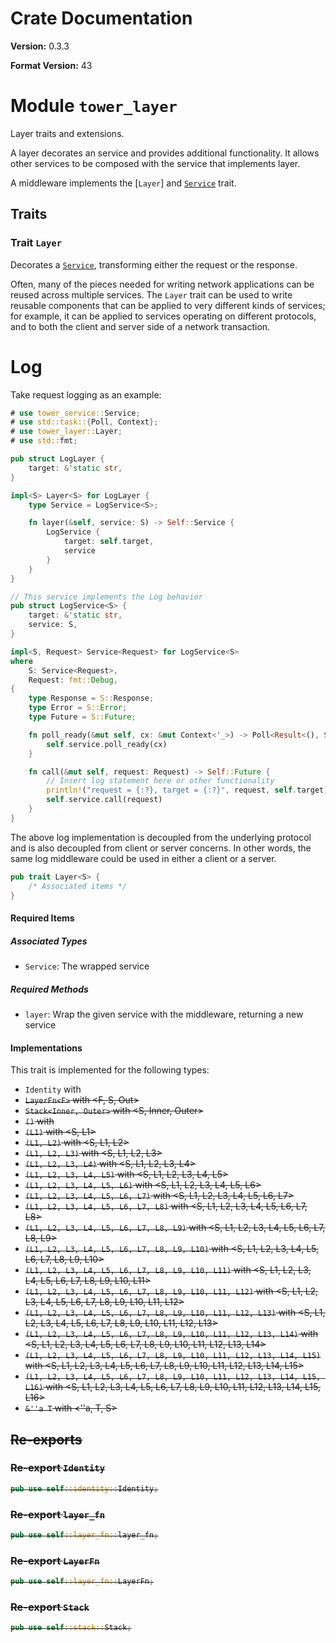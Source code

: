 # Crate Documentation

**Version:** 0.3.3

**Format Version:** 43

# Module `tower_layer`

Layer traits and extensions.

A layer decorates an service and provides additional functionality. It
allows other services to be composed with the service that implements layer.

A middleware implements the [`Layer`] and [`Service`] trait.

[`Service`]: https://docs.rs/tower/*/tower/trait.Service.html

## Traits

### Trait `Layer`

Decorates a [`Service`], transforming either the request or the response.

Often, many of the pieces needed for writing network applications can be
reused across multiple services. The `Layer` trait can be used to write
reusable components that can be applied to very different kinds of services;
for example, it can be applied to services operating on different protocols,
and to both the client and server side of a network transaction.

# Log

Take request logging as an example:

```rust
# use tower_service::Service;
# use std::task::{Poll, Context};
# use tower_layer::Layer;
# use std::fmt;

pub struct LogLayer {
    target: &'static str,
}

impl<S> Layer<S> for LogLayer {
    type Service = LogService<S>;

    fn layer(&self, service: S) -> Self::Service {
        LogService {
            target: self.target,
            service
        }
    }
}

// This service implements the Log behavior
pub struct LogService<S> {
    target: &'static str,
    service: S,
}

impl<S, Request> Service<Request> for LogService<S>
where
    S: Service<Request>,
    Request: fmt::Debug,
{
    type Response = S::Response;
    type Error = S::Error;
    type Future = S::Future;

    fn poll_ready(&mut self, cx: &mut Context<'_>) -> Poll<Result<(), Self::Error>> {
        self.service.poll_ready(cx)
    }

    fn call(&mut self, request: Request) -> Self::Future {
        // Insert log statement here or other functionality
        println!("request = {:?}, target = {:?}", request, self.target);
        self.service.call(request)
    }
}
```

The above log implementation is decoupled from the underlying protocol and
is also decoupled from client or server concerns. In other words, the same
log middleware could be used in either a client or a server.

[`Service`]: https://docs.rs/tower/*/tower/trait.Service.html

```rust
pub trait Layer<S> {
    /* Associated items */
}
```

#### Required Items

##### Associated Types

- `Service`: The wrapped service

##### Required Methods

- `layer`: Wrap the given service with the middleware, returning a new service

#### Implementations

This trait is implemented for the following types:

- `Identity` with <S>
- `LayerFn<F>` with <F, S, Out>
- `Stack<Inner, Outer>` with <S, Inner, Outer>
- `()` with <S>
- `(L1)` with <S, L1>
- `(L1, L2)` with <S, L1, L2>
- `(L1, L2, L3)` with <S, L1, L2, L3>
- `(L1, L2, L3, L4)` with <S, L1, L2, L3, L4>
- `(L1, L2, L3, L4, L5)` with <S, L1, L2, L3, L4, L5>
- `(L1, L2, L3, L4, L5, L6)` with <S, L1, L2, L3, L4, L5, L6>
- `(L1, L2, L3, L4, L5, L6, L7)` with <S, L1, L2, L3, L4, L5, L6, L7>
- `(L1, L2, L3, L4, L5, L6, L7, L8)` with <S, L1, L2, L3, L4, L5, L6, L7, L8>
- `(L1, L2, L3, L4, L5, L6, L7, L8, L9)` with <S, L1, L2, L3, L4, L5, L6, L7, L8, L9>
- `(L1, L2, L3, L4, L5, L6, L7, L8, L9, L10)` with <S, L1, L2, L3, L4, L5, L6, L7, L8, L9, L10>
- `(L1, L2, L3, L4, L5, L6, L7, L8, L9, L10, L11)` with <S, L1, L2, L3, L4, L5, L6, L7, L8, L9, L10, L11>
- `(L1, L2, L3, L4, L5, L6, L7, L8, L9, L10, L11, L12)` with <S, L1, L2, L3, L4, L5, L6, L7, L8, L9, L10, L11, L12>
- `(L1, L2, L3, L4, L5, L6, L7, L8, L9, L10, L11, L12, L13)` with <S, L1, L2, L3, L4, L5, L6, L7, L8, L9, L10, L11, L12, L13>
- `(L1, L2, L3, L4, L5, L6, L7, L8, L9, L10, L11, L12, L13, L14)` with <S, L1, L2, L3, L4, L5, L6, L7, L8, L9, L10, L11, L12, L13, L14>
- `(L1, L2, L3, L4, L5, L6, L7, L8, L9, L10, L11, L12, L13, L14, L15)` with <S, L1, L2, L3, L4, L5, L6, L7, L8, L9, L10, L11, L12, L13, L14, L15>
- `(L1, L2, L3, L4, L5, L6, L7, L8, L9, L10, L11, L12, L13, L14, L15, L16)` with <S, L1, L2, L3, L4, L5, L6, L7, L8, L9, L10, L11, L12, L13, L14, L15, L16>
- `&''a T` with <''a, T, S>

## Re-exports

### Re-export `Identity`

```rust
pub use self::identity::Identity;
```

### Re-export `layer_fn`

```rust
pub use self::layer_fn::layer_fn;
```

### Re-export `LayerFn`

```rust
pub use self::layer_fn::LayerFn;
```

### Re-export `Stack`

```rust
pub use self::stack::Stack;
```

